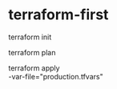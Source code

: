 # terraform-first
terraform init

terraform plan

terraform apply \
  -var-file="production.tfvars"
